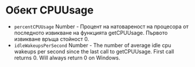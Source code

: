 # Обект CPUUsage

* `percentCPUUsage` Number - Процент на натовареност на процесора от последното извикване на функцията getCPUUsage. Първото извикване връща стойност 0.
* `idleWakeupsPerSecond` Number - The number of average idle cpu wakeups per second since the last call to getCPUUsage. First call returns 0. Will always return 0 on Windows.